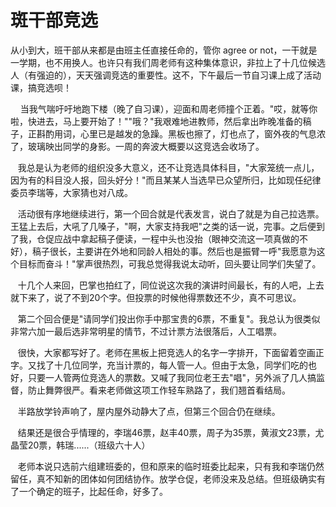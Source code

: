 # 斑干部竞选

从小到大，班干部从来都是由班主任直接任命的，管你 agree or
not，一干就是一学期，也不用换人。也许只有我们周老师有这种集体意识，非拉上了十几位候选人（有强迫的），天天强调竞选的重要性。这不，下午最后一节自习课上成了活动课，搞竞选呗！

   
当我气喘吁吁地跑下楼（晚了自习课），迎面和周老师撞个正着。"哎，就等你啦，快进去，马上要开始了！""哦？"我艰难地进教师，然后拿出昨晚准备的稿子，正斟酌用词，心里已是越发的急躁。黑板也擦了，灯也点了，窗外夜的气息浓了，玻璃映出同学的身影。一周的奔波大概要以这竞选会收场了。

  
我总是认为老师的组织没多大意义，还不让竞选具体科目，"大家笼统一点儿，因为有的科目没人报，回头好分！"而且某某人当选早已众望所归，比如现任纪律委员李瑞等，大家猜也对八成。

  
活动很有序地继续进行，第一个回合就是代表发言，说白了就是为自己拉选票。王猛上去后，大吼了几嗓子，"啊，大家支持我吧"之类的话一说，完事。之后便到了我，仓促应战中拿起稿子便读，一程中头也没抬（眼神交流这一项真做的不好），稿子很长，主要讲在外地和同龄人相处的事。然后也是振臂一呼"我愿意为这个目标而奋斗！"掌声很热烈，可我总觉得我说太动听，回头要让同学们失望了。

  
十几个人来回，巴掌也拍红了，同位说这次我的演讲时间最长，有的人吧，上去就下来了，说了不到20个字。但投票的时候他得票数还不少，真不可思议。

  
第二个回合便是"请同学们投出你手中那宝贵的6票，不重复"。我总认为很类似非常六加一最后选非常明星的情节，不过计票方法很落后，人工唱票。

  
很快，大家都写好了。老师在黑板上把竞选人的名字一字排开，下面留着空画正字。又找了十几位同学，充当计票的，每人管一人。但由于太急，同学们吃的也好，只要一人管两位竞选人的票数。又喊了我同位老王去"唱"，另外派了几人搞监督，防止舞弊很严。看来老师做这项工作轻车熟路了，我们翘首看结局。

   半路放学铃声响了，屋内屋外动静大了点，但第三个回合仍在继续。

   结果还是很合乎情理的，李瑞46票，赵丰40票，周子为35票，黄淑文23票，尤晶莹20票，韩瑞......（班级六十人）

  
老师本说只选前六组建班委的，但和原来的临时班委比起来，只有我和李瑞仍然留任，真不知新的团体如何团结协作。放学仓促，老师没来及总结。但班级确实有了一个确定的班子，比起任命，好多了。
